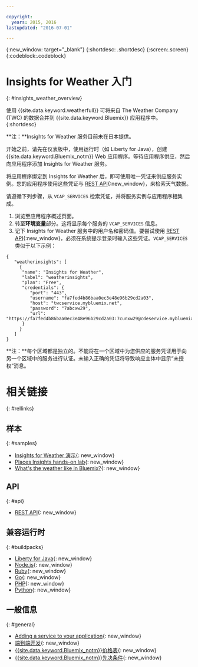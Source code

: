 ```yaml
---

copyright:
  years: 2015, 2016
lastupdated: "2016-07-01"

---
```


{:new_window: target="_blank"}
{:shortdesc: .shortdesc}
{:screen:.screen}
{:codeblock:.codeblock}

# Insights for Weather 入门
{: #insights_weather_overview}

使用 {{site.data.keyword.weatherfull}} 可将来自 The Weather Company (TWC) 的数据合并到 {{site.data.keyword.Bluemix}} 应用程序中。
{:shortdesc}

**注：**Insights for Weather 服务目前未在日本提供。

开始之前，请先在仪表板中，使用运行时（如 Liberty for Java），创建 {{site.data.keyword.Bluemix_notm}} Web 应用程序。等待应用程序供应，然后向应用程序添加 Insights for Weather 服务。

将应用程序绑定到 Insights for Weather 后，即可使用唯一凭证来供应服务实例。您的应用程序使用这些凭证与 [REST API](https://twcservice.{APPDomain}/rest-api-deprecated/){:new_window}，来检索天气数据。

请遵循下列步骤，从 `VCAP_SERVICES` 检索凭证，并将服务实例与应用程序相集成。

1. 浏览至应用程序概述页面。
2. 转至**环境变量**部分。这将显示每个服务的 `VCAP_SERVICES` 信息。
3. 记下 Insights for Weather 服务中的用户名和密码值。要尝试使用 [REST API](https://twcservice.{APPDomain}/rest-api-deprecated/){:new_window}，必须在系统提示登录时输入这些凭证。`VCAP_SERVICES` 类似于以下示例：

```
{
   "weatherinsights": [
     {
      "name": "Insights for Weather",
      "label": "weatherinsights",
      "plan": "Free",
      "credentials": {
         "port": "443",
         "username": "fa7fed4b86baa0ec3e48e96b29cd2a03",
         "host": "twcservice.mybluemix.net",
         "password": "7abcxw29",
         "url": "https://fa7fed4b86baa0ec3e48e96b29cd2a03:7cunxw29@cdeservice.mybluemix.net"
      }
     }
   ]
}
```

**注：**每个区域都是独立的。不能将在一个区域中为您供应的服务凭证用于向另一个区域中的服务进行认证。未输入正确的凭证将导致响应主体中显示“未授权”消息。 

# 相关链接
{: #rellinks}
## 样本
{: #samples}
* [Insights for Weather 演示](http://insights-for-weather-demo.mybluemix.net/){: new_window}
* [Places Insights hands-on lab](https://github.com/IBM-Bluemix/places-insights-lab){: new_window}
* [What's the weather like in Bluemix?](https://developer.ibm.com/bluemix/2015/12/08/insights-weather-sample-overview){: new_window}

## API
{: #api}
* [REST API](https://twcservice.{APPDomain}/rest-api-deprecated/){: new_window}

## 兼容运行时 
{: #buildpacks}
* [Liberty for Java](https://console.{DomainName}/docs/runtimes/liberty/index.html){: new_window}
* [Node.js](https://console.{DomainName}/docs/runtimes/nodejs/index.html){: new_window}
* [Ruby](https://console.{DomainName}/docs/runtimes/ruby/index.html){: new_window}
* [Go](https://console.{DomainName}/docs/runtimes/go/index.html){: new_window}
* [PHP](https://console.{DomainName}/docs/runtimes/php/index.html){: new_window}
* [Python](https://console.{DomainName}/docs/runtimes/python/index.html){: new_window}

## 一般信息
{: #general}
* [Adding a service to your application](/docs/services/reqnsi.html){: new_window}
* [端到端开发](https://console.{DomainName}/docs/cfapps/ee.html){: new_window}
* [{{site.data.keyword.Bluemix_notm}}价格表](https://console.{DomainName}/pricing/){: new_window}
* [{{site.data.keyword.Bluemix_notm}}先决条件](https://developer.ibm.com/bluemix/support/#prereqs){: new_window}
